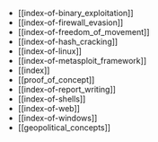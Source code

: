 - [[index-of-binary_exploitation]]
- [[index-of-firewall_evasion]]
- [[index-of-freedom_of_movement]]
- [[index-of-hash_cracking]]
- [[index-of-linux]]
- [[index-of-metasploit_framework]]
- [[index]]
- [[proof_of_concept]]
- [[index-of-report_writing]]
- [[index-of-shells]]
- [[index-of-web]]
- [[index-of-windows]]
- [[geopolitical_concepts]]

